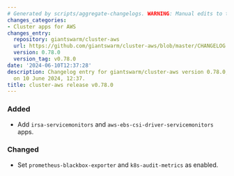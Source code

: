 ```yaml
---
# Generated by scripts/aggregate-changelogs. WARNING: Manual edits to this files will be overwritten.
changes_categories:
- Cluster apps for AWS
changes_entry:
  repository: giantswarm/cluster-aws
  url: https://github.com/giantswarm/cluster-aws/blob/master/CHANGELOG.md#0780---2024-06-10
  version: 0.78.0
  version_tag: v0.78.0
date: '2024-06-10T12:37:28'
description: Changelog entry for giantswarm/cluster-aws version 0.78.0, published
  on 10 June 2024, 12:37.
title: cluster-aws release v0.78.0
---
```


### Added
- Add `irsa-servicemonitors` and `aws-ebs-csi-driver-servicemonitors` apps.
### Changed
- Set `prometheus-blackbox-exporter` and `k8s-audit-metrics` as enabled.
